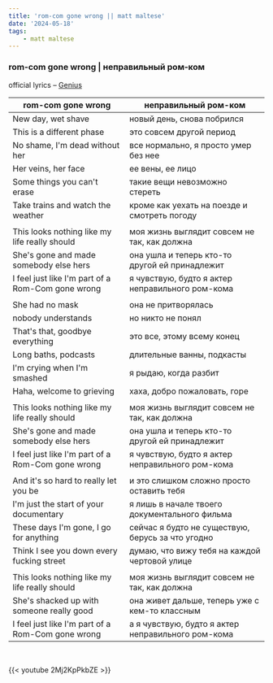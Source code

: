 ```yaml
---
title: 'rom-com gone wrong || matt maltese'
date: '2024-05-18'
tags:
    - matt maltese
---
```


### rom-com gone wrong | неправильный ром-ком

official lyrics – [Genius](https://genius.com/Matt-maltese-rom-com-gone-wrong-lyrics)

rom-com gone wrong | неправильный ром-ком
---|---
New day, wet shave | новый день, снова побрился
This is a different phase | это совсем другой период
No shame, I'm dead without her | все нормально, я просто умер без нее
Her veins, her face | ее вены, ее лицо
Some things you can't erase | такие вещи невозможно стереть
Take trains and watch the weather | кроме как уехать на поезде и смотреть погоду
|||
This looks nothing like my life really should | моя жизнь выглядит совсем не так, как должна
She's gone and made somebody else hers | она ушла и теперь кто-то другой ей принадлежит
I feel just like I'm part of a Rom-Com gone wrong | я чувствую, будто я актер неправильного ром-кома
|||
She had no mask | она не притворялась
nobody understands | но никто не понял
That's that, goodbye everything | это все, этому всему конец
Long baths, podcasts | длительные ванны, подкасты
I'm crying when I'm smashed | я рыдаю, когда разбит
Haha, welcome to grieving | хаха, добро пожаловать, горе
|||
This looks nothing like my life really should | моя жизнь выглядит совсем не так, как должна
She's gone and made somebody else hers | она ушла и теперь кто-то другой ей принадлежит
I feel just like I'm part of a Rom-Com gone wrong | я чувствую, будто я актер неправильного ром-кома
|||
And it's so hard to really let you be | и это слишком сложно просто оставить тебя
I'm just the start of your documentary | я лишь в начале твоего документального фильма
These days I'm gone, I go for anything | сейчас я будто не существую, берусь за что угодно
Think I see you down every fucking street | думаю, что вижу тебя на каждой чертовой улице
|||
This looks nothing like my life really should | моя жизнь выглядит совсем не так, как должна
She's shacked up with someone really good | она живет дальше, теперь уже с кем-то классным
I feel just like I'm part of a Rom-Com gone wrong | а я чувствую, будто я актер неправильного ром-кома

<br>

{{< youtube 2Mj2KpPkbZE >}}

